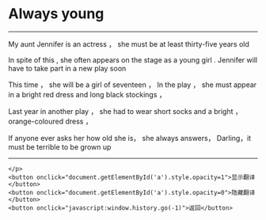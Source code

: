 # Always young

------

My aunt Jennifer is an actress ， she  must be  at least thirty-five years old 

In spite of this , she often appears on  the stage as a young girl . Jennifer will have to take part in a new play soon

This time ， she will  be a girl of seventeen ， In the play ， she must appear in a bright red dress and long black stockings ，

Last year in another play ， she had to wear short socks and a bright ， orange-coloured dress ， 

If  anyone ever asks her how old she is， she always answers， Darling，it must be terrible to be grown up

------

<div >
    <p id='a' style="color:lightblue;opacity:0.2">
        
    </p>
    <button onclick="document.getElementById('a').style.opacity=1">显示翻译</button>
    <button onclick="document.getElementById('a').style.opacity=0">隐藏翻译</button>
    <button onclick="javascript:window.history.go(-1)">返回</button>
</div>



